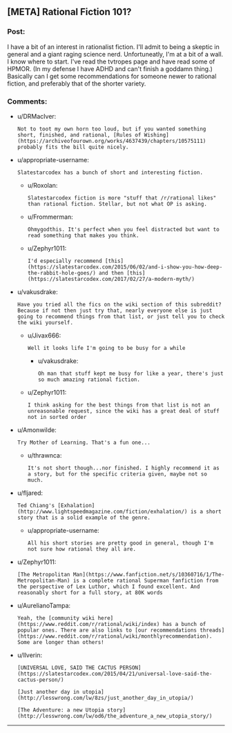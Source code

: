 ## [META] Rational Fiction 101?

### Post:

I have a bit of an interest in rationalist fiction. I'll admit to being a skeptic in general and a giant raging science nerd. Unfortuneatly, I'm at a bit of a wall. I know where to start. I've read the tvtropes page and have read some of HPMOR. (In my defense I have ADHD and can't finish a goddamn thing.) Basically can I get some recommendations for someone newer to rational fiction, and preferably that of the shorter variety.

### Comments:

- u/DRMacIver:
  ```
  Not to toot my own horn too loud, but if you wanted something short, finished, and rational, [Rules of Wishing](https://archiveofourown.org/works/4637439/chapters/10575111) probably fits the bill quite nicely.
  ```

- u/appropriate-username:
  ```
  Slatestarcodex has a bunch of short and interesting fiction.
  ```

  - u/Roxolan:
    ```
    Slatestarcodex fiction is more "stuff that /r/rational likes" than rational fiction. Stellar, but not what OP is asking.
    ```

  - u/Frommerman:
    ```
    Ohmygodthis. It's perfect when you feel distracted but want to read something that makes you think.
    ```

  - u/Zephyr1011:
    ```
    I'd especially recommend [this](https://slatestarcodex.com/2015/06/02/and-i-show-you-how-deep-the-rabbit-hole-goes/) and then [this](https://slatestarcodex.com/2017/02/27/a-modern-myth/)
    ```

- u/vakusdrake:
  ```
  Have you tried all the fics on the wiki section of this subreddit? Because if not then just try that, nearly everyone else is just going to recommend things from that list, or just tell you to check the wiki yourself.
  ```

  - u/Jivax666:
    ```
    Well it looks life I'm going to be busy for a while
    ```

    - u/vakusdrake:
      ```
      Oh man that stuff kept me busy for like a year, there's just so much amazing rational fiction.
      ```

  - u/Zephyr1011:
    ```
    I think asking for the best things from that list is not an unreasonable request, since the wiki has a great deal of stuff not in sorted order
    ```

- u/Amonwilde:
  ```
  Try Mother of Learning. That's a fun one...
  ```

  - u/thrawnca:
    ```
    It's not short though...nor finished. I highly recommend it as a story, but for the specific criteria given, maybe not so much.
    ```

- u/fljared:
  ```
  Ted Chiang's [Exhalation](http://www.lightspeedmagazine.com/fiction/exhalation/) is a short story that is a solid example of the genre.
  ```

  - u/appropriate-username:
    ```
    All his short stories are pretty good in general, though I'm not sure how rational they all are.
    ```

- u/Zephyr1011:
  ```
  [The Metropolitan Man](https://www.fanfiction.net/s/10360716/1/The-Metropolitan-Man) is a complete rational Superman fanfiction from the perspective of Lex Luthor, which I found excellent. And reasonably short for a full story, at 80K words
  ```

- u/AurelianoTampa:
  ```
  Yeah, the [community wiki here](https://www.reddit.com/r/rational/wiki/index) has a bunch of popular ones. There are also links to [our recommendations threads](https://www.reddit.com/r/rational/wiki/monthlyrecommendation). Some are longer than others!
  ```

- u/Ilverin:
  ```
  [UNIVERSAL LOVE, SAID THE CACTUS PERSON](https://slatestarcodex.com/2015/04/21/universal-love-said-the-cactus-person/)

  [Just another day in utopia](http://lesswrong.com/lw/8zs/just_another_day_in_utopia/)

  [The Adventure: a new Utopia story](http://lesswrong.com/lw/od6/the_adventure_a_new_utopia_story/)
  ```

---

